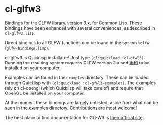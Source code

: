 # cl-glfw3
Bindings for the [GLFW library](http://glfw.org/), version 3.x, for Common Lisp. These bindings have been enhanced with several conveniences, as described in `cl-glfw3.lisp`.

Direct bindings to all GLFW functions can be found in the system `%glfw` (`glfw-bindings.lisp`).

cl-glfw3 is Quicklisp installable! Just type `(ql:quickload :cl-gfwl3)`. Running the resulting system requires GLFW version 3.x and [libffi](http://sourceware.org/libffi/) to be installed on your computer.

Examples can be found in the `examples` directory. These can be loaded through Quicklisp with `(ql:quickload :cl-gfwl3-examples)`. The examples rely on cl-opengl (which Quicklisp will take care of) and require that OpenGL be installed on your computer.

At the moment these bindings are largely untested, aside from what can be seen in the examples directory. Contributions are most welcome!

The best place to find documentation for GLFW3 is [their official site](http://www.glfw.org/docs/3.0/index.html). 
